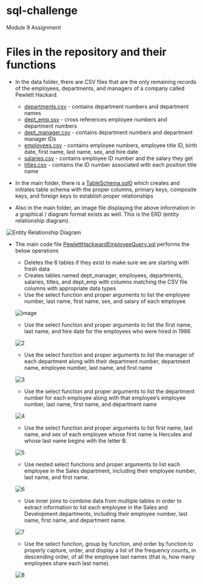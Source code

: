 # sql-challenge
Module 9 Assignment

# Files in the repository and their functions
- In the data folder, there are CSV files that are the only remaining records of the employees, departments, and managers of a company called Pewlett Hackard.
    - <ins>departments.csv</ins> - contains department numbers and department names
    - <ins>dept_emp.ssv</ins> - cross references employee numbers and department numbers
    - <ins>dept_manager.csv</ins> - contains department numbers and department manager IDs
    - <ins>employees.csv</ins> - contains employee numbers, employee title ID, birth date, first name, last name, sex, and hire date
    - <ins>salaries.csv</ins> - contains employee ID number and the salary they get
    - <ins>titles.csv</ins> - contains the ID number associated with each position title name

- In the main folder, there is a <ins>TableSchema.sql0</ins> which creates and initiates table schema with the proper columns, primary keys, composite keys, and foreign keys to establish proper relationships

- Also in the main folder, an image file displaying the above information in a graphical / diagram format exists as well.  This is the ERD (entity relationship diagram).  

![Entity Relationship Diagram](https://github.com/user-attachments/assets/9a18b752-dd28-4332-96af-1c40b3f19e52)

- The main code file <ins>PewlettHackwardEmployeeQuery.sql</ins> performs the below operations
    - Deletes the 6 tables if they exist to make sure we are starting with fresh data
    - Creates tables named dept_manager, employees, departments, salaries, titles, and dept_emp with columns matching the CSV file columns with appropriate data types
    -  Use the select function and proper arguments to list the employee number, last name, first name, sex, and salary of each employee

  ![image](https://github.com/user-attachments/assets/3a071418-4f52-4735-9994-00f141d5e865)

    - Use the select function and proper arguments to list the first name, last name, and hire date for the employees who were hired in 1986

  ![2](https://github.com/user-attachments/assets/4538b898-7a8a-475b-9d44-1d6ea32558b6)

   - Use the select function and proper arguments to list the manager of each department along with their department number, department name, employee number, last name, and first name
 
  ![3](https://github.com/user-attachments/assets/4bc08fe8-d5e3-4c76-acca-b0b9a482b447)

  - Use the select function and proper arguments to list the department number for each employee along with that employee’s employee number, last name, first name, and department name
 
  ![4](https://github.com/user-attachments/assets/c09b2f8f-920d-4ab7-aa1b-cf768e15e979)

  - Use the select function and proper arguments to list first name, last name, and sex of each employee whose first name is Hercules and whose last name begins with the letter B.

  ![5](https://github.com/user-attachments/assets/fcda5b06-04d9-4aca-945a-a9ebba539734)

  - Use nested select functions and proper arguments to list each employee in the Sales department, including their employee number, last name, and first name.

  ![6](https://github.com/user-attachments/assets/c96a2643-d6ba-4e52-8380-3e9b6022716d)

  - Use inner joins to combine data from multiple tables in order to extract information to list each employee in the Sales and Development departments, including their employee number, last name, first name, and department name.

  ![7](https://github.com/user-attachments/assets/6e39d054-658a-472e-ad2d-d2945e6b7af8)

  - Use the select function, group by function, and order by function to properly capture, order, and display a list of the frequency counts, in descending order, of all the employee last names (that is, how many employees share each last name).

  ![8](https://github.com/user-attachments/assets/8d3ae6ba-06f9-44a5-9efa-a4445843da82)
